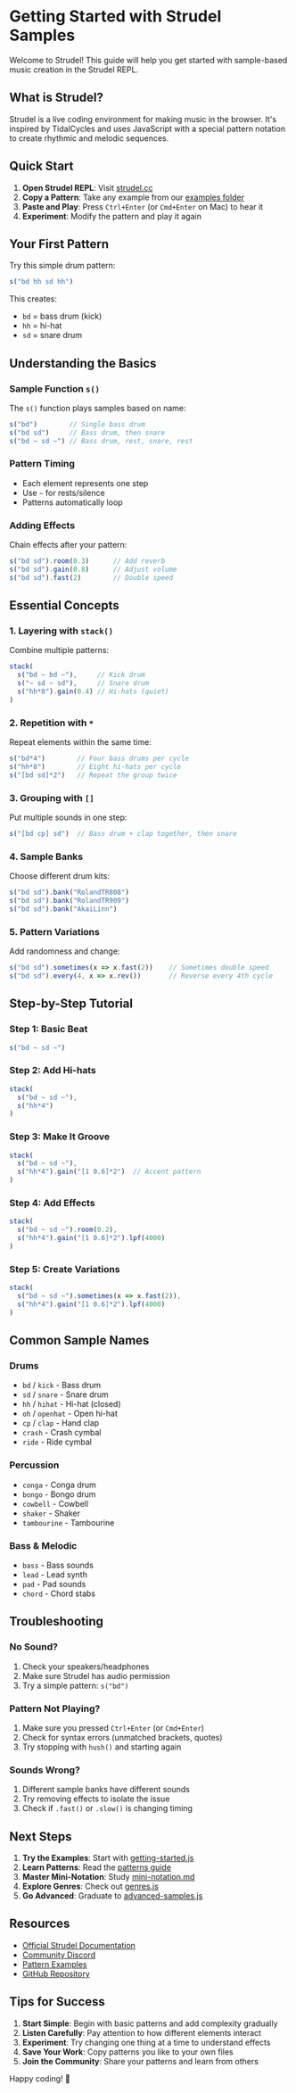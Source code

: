 # Getting Started with Strudel Samples

Welcome to Strudel! This guide will help you get started with sample-based music creation in the Strudel REPL.

## What is Strudel?

Strudel is a live coding environment for making music in the browser. It's inspired by TidalCycles and uses JavaScript with a special pattern notation to create rhythmic and melodic sequences.

## Quick Start

1. **Open Strudel REPL**: Visit [strudel.cc](https://strudel.cc)
2. **Copy a Pattern**: Take any example from our [examples folder](../examples/)
3. **Paste and Play**: Press `Ctrl+Enter` (or `Cmd+Enter` on Mac) to hear it
4. **Experiment**: Modify the pattern and play it again

## Your First Pattern

Try this simple drum pattern:

```javascript
s("bd hh sd hh")
```

This creates:
- `bd` = bass drum (kick)
- `hh` = hi-hat  
- `sd` = snare drum

## Understanding the Basics

### Sample Function `s()`
The `s()` function plays samples based on name:
```javascript
s("bd")        // Single bass drum
s("bd sd")     // Bass drum, then snare
s("bd ~ sd ~") // Bass drum, rest, snare, rest
```

### Pattern Timing
- Each element represents one step
- Use `~` for rests/silence
- Patterns automatically loop

### Adding Effects
Chain effects after your pattern:
```javascript
s("bd sd").room(0.3)      // Add reverb
s("bd sd").gain(0.8)      // Adjust volume
s("bd sd").fast(2)        // Double speed
```

## Essential Concepts

### 1. Layering with `stack()`
Combine multiple patterns:
```javascript
stack(
  s("bd ~ bd ~"),     // Kick drum
  s("~ sd ~ sd"),     // Snare drum
  s("hh*8").gain(0.4) // Hi-hats (quiet)
)
```

### 2. Repetition with `*`
Repeat elements within the same time:
```javascript
s("bd*4")        // Four bass drums per cycle
s("hh*8")        // Eight hi-hats per cycle
s("[bd sd]*2")   // Repeat the group twice
```

### 3. Grouping with `[]`
Put multiple sounds in one step:
```javascript
s("[bd cp] sd")  // Bass drum + clap together, then snare
```

### 4. Sample Banks
Choose different drum kits:
```javascript
s("bd sd").bank("RolandTR808")
s("bd sd").bank("RolandTR909") 
s("bd sd").bank("AkaiLinn")
```

### 5. Pattern Variations
Add randomness and change:
```javascript
s("bd sd").sometimes(x => x.fast(2))    // Sometimes double speed
s("bd sd").every(4, x => x.rev())       // Reverse every 4th cycle
```

## Step-by-Step Tutorial

### Step 1: Basic Beat
```javascript
s("bd ~ sd ~")
```

### Step 2: Add Hi-hats
```javascript
stack(
  s("bd ~ sd ~"),
  s("hh*4")
)
```

### Step 3: Make It Groove
```javascript
stack(
  s("bd ~ sd ~"),
  s("hh*4").gain("[1 0.6]*2")  // Accent pattern
)
```

### Step 4: Add Effects
```javascript
stack(
  s("bd ~ sd ~").room(0.2),
  s("hh*4").gain("[1 0.6]*2").lpf(4000)
)
```

### Step 5: Create Variations
```javascript
stack(
  s("bd ~ sd ~").sometimes(x => x.fast(2)),
  s("hh*4").gain("[1 0.6]*2").lpf(4000)
)
```

## Common Sample Names

### Drums
- `bd` / `kick` - Bass drum
- `sd` / `snare` - Snare drum
- `hh` / `hihat` - Hi-hat (closed)
- `oh` / `openhat` - Open hi-hat
- `cp` / `clap` - Hand clap
- `crash` - Crash cymbal
- `ride` - Ride cymbal

### Percussion
- `conga` - Conga drum
- `bongo` - Bongo drum
- `cowbell` - Cowbell
- `shaker` - Shaker
- `tambourine` - Tambourine

### Bass & Melodic
- `bass` - Bass sounds
- `lead` - Lead synth
- `pad` - Pad sounds
- `chord` - Chord stabs

## Troubleshooting

### No Sound?
1. Check your speakers/headphones
2. Make sure Strudel has audio permission
3. Try a simple pattern: `s("bd")`

### Pattern Not Playing?
1. Make sure you pressed `Ctrl+Enter` (or `Cmd+Enter`)
2. Check for syntax errors (unmatched brackets, quotes)
3. Try stopping with `hush()` and starting again

### Sounds Wrong?
1. Different sample banks have different sounds
2. Try removing effects to isolate the issue
3. Check if `.fast()` or `.slow()` is changing timing

## Next Steps

1. **Try the Examples**: Start with [getting-started.js](../examples/getting-started.js)
2. **Learn Patterns**: Read the [patterns guide](patterns.md)
3. **Master Mini-Notation**: Study [mini-notation.md](mini-notation.md)
4. **Explore Genres**: Check out [genres.js](../examples/genres.js)
5. **Go Advanced**: Graduate to [advanced-samples.js](../examples/advanced-samples.js)

## Resources

- [Official Strudel Documentation](https://strudel.cc/learn/)
- [Community Discord](https://discord.gg/strudel)
- [Pattern Examples](../examples/)
- [GitHub Repository](https://github.com/tidalcycles/strudel)

## Tips for Success

1. **Start Simple**: Begin with basic patterns and add complexity gradually
2. **Listen Carefully**: Pay attention to how different elements interact
3. **Experiment**: Try changing one thing at a time to understand effects
4. **Save Your Work**: Copy patterns you like to your own files
5. **Join the Community**: Share your patterns and learn from others

Happy coding! 🎵